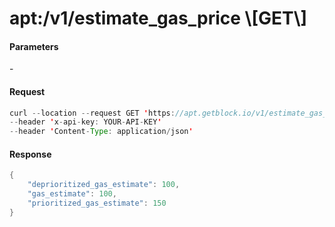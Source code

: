 # apt:/v1/estimate\_gas\_price \\\[GET\\]

#### Parameters

\-

#### Request

```java
curl --location --request GET 'https://apt.getblock.io/v1/estimate_gas_price?' 
--header 'x-api-key: YOUR-API-KEY' 
--header 'Content-Type: application/json' 
```

#### Response

```java
{
    "deprioritized_gas_estimate": 100,
    "gas_estimate": 100,
    "prioritized_gas_estimate": 150
}
```

